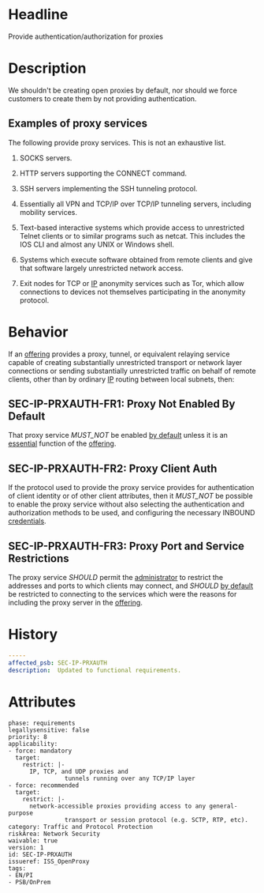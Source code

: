 # Headline

Provide authentication/authorization for proxies

# Description

We shouldn't be creating open proxies by default, nor should we force
customers to create them by not providing authentication.

## Examples of proxy services

The following provide proxy services. This is not an exhaustive list.

1.  SOCKS servers.

2.  HTTP servers supporting the CONNECT command.

3.  SSH servers implementing the SSH tunneling protocol.

4.  Essentially all VPN and TCP/IP over TCP/IP tunneling servers,
    including mobility services.

5.  Text-based interactive systems which provide access to unrestricted
    Telnet clients or to similar programs such as netcat. This includes
    the IOS CLI and almost any UNIX or Windows shell.

6.  Systems which execute software obtained from remote clients and give
    that software largely unrestricted network access.

7.  Exit nodes for TCP or [IP](#DEF_IP) anonymity services such as Tor,
    which allow connections to devices not themselves participating in
    the anonymity protocol.

# Behavior

If an [offering](#DEF_Offering) provides a proxy, tunnel, or equivalent
relaying service capable of creating substantially unrestricted
transport or network layer connections or sending substantially
unrestricted traffic on behalf of remote clients, other than by ordinary
[IP](#DEF_IP) routing between local subnets, then:

## SEC-IP-PRXAUTH-FR1: Proxy Not Enabled By Default

That proxy service _MUST_NOT_ be enabled [by default](#DEF_Default)
unless it is an [essential](#DEF_Essential) function of the
[offering](#DEF_Offering).

## SEC-IP-PRXAUTH-FR2: Proxy Client Auth

If the protocol used to provide the proxy service provides for
authentication of client identity or of other client attributes, then
it _MUST_NOT_ be possible to enable the proxy service without also
selecting the authentication and authorization methods to be used, and
configuring the necessary INBOUND [credentials](#DEF_Credential).

## SEC-IP-PRXAUTH-FR3: Proxy Port and Service Restrictions

The proxy service _SHOULD_ permit the
[administrator](#DEF_Administrator) to restrict the addresses and
ports to which clients may connect, and
_SHOULD_ [by default](#DEF_Default) be restricted to connecting to the
services which were the reasons for including the proxy server in the
[offering](#DEF_Offering).

# History

```yaml
-----
affected_psb: SEC-IP-PRXAUTH
description:  Updated to functional requirements. 

```

# Attributes

    phase: requirements
    legallysensitive: false
    priority: 8
    applicability:
    - force: mandatory
      target:
        restrict: |-
          IP, TCP, and UDP proxies and
                    tunnels running over any TCP/IP layer
    - force: recommended
      target:
        restrict: |-
          network-accessible proxies providing access to any general-purpose
                    transport or session protocol (e.g. SCTP, RTP, etc).
    category: Traffic and Protocol Protection
    riskArea: Network Security
    waivable: true
    version: 1
    id: SEC-IP-PRXAUTH
    issueref: ISS_OpenProxy
    tags:
    - EN/PI
    - PSB/OnPrem
